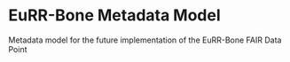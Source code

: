 # EuRR-Bone Metadata Model

Metadata model for the future implementation of the EuRR-Bone FAIR Data Point 
